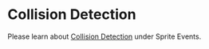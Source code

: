 # Collision Detection
Please learn about [Collision Detection](Events/3.%20Sprite%20Events.md) under Sprite Events.

